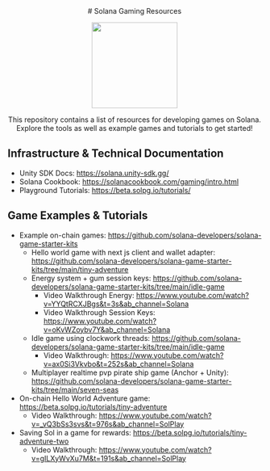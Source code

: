 <div align="center">
# Solana Gaming Resources

<a href="https://docs.magicblock.gg"><img height="170x" src="https://i.imgur.com/mYinlU7.png" /></a>

This repository contains a list of resources for developing games on Solana. Explore the tools as well as example games and tutorials to get started!
</div>

## Infrastructure & Technical Documentation

- Unity SDK Docs: https://solana.unity-sdk.gg/
- Solana Cookbook: https://solanacookbook.com/gaming/intro.html
- Playground Tutorials: https://beta.solpg.io/tutorials/

## Game Examples & Tutorials

- Example on-chain games: https://github.com/solana-developers/solana-game-starter-kits
  - Hello world game with next js client and wallet adapter: https://github.com/solana-developers/solana-game-starter-kits/tree/main/tiny-adventure
  - Energy system + gum session keys: https://github.com/solana-developers/solana-game-starter-kits/tree/main/idle-game
    - Video Walkthrough Energy: https://www.youtube.com/watch?v=YYQtRCXJBgs&t=3s&ab_channel=Solana
    - Video Walkthrough Session Keys: https://www.youtube.com/watch?v=oKvWZoybv7Y&ab_channel=Solana
  - Idle game using clockwork threads: https://github.com/solana-developers/solana-game-starter-kits/tree/main/idle-game
    - Video Walkthrough: https://www.youtube.com/watch?v=ax0Si3Vkvbo&t=252s&ab_channel=Solana
  - Multiplayer realtime pvp pirate ship game (Anchor + Unity): https://github.com/solana-developers/solana-game-starter-kits/tree/main/seven-seas
- On-chain Hello World Adventure game: https://beta.solpg.io/tutorials/tiny-adventure
  - Video Walkthrough: https://www.youtube.com/watch?v=_vQ3bSs3svs&t=976s&ab_channel=SolPlay
- Saving Sol in a game for rewards: https://beta.solpg.io/tutorials/tiny-adventure-two
  - Video Walkthrough: https://www.youtube.com/watch?v=gILXyWvXu7M&t=191s&ab_channel=SolPlay


